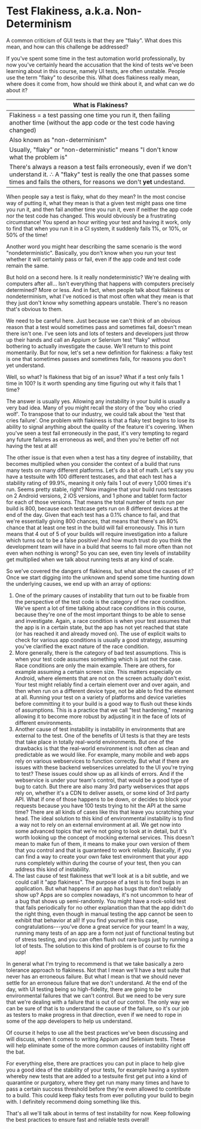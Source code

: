 # Test Flakiness, a.k.a. Non-Determinism

A common criticism of GUI tests is that they are "flaky". What does this mean, and how can this challenge be addressed?

If you've spent some time in the test automation world professionally, by now you've certainly heard the accusation that the kind of tests we've been learning about in this course, namely UI tests, are often unstable. People use the term "flaky" to describe this. What does flakiness really mean, where does it come from, how should we think about it, and what can we do about it?

What is Flakiness? |
---- |
Flakiness = a test passing one time you run it, then failing another time (without the app code or the test code having changed) |
Also known as "non-determinism" |
Usually, "flaky" or "non-deterministic" means "I don't know what the problem is" |
There's always a reason a test fails erroneously, even if we don't understand it. ∴ A "flaky" test is really the one that passes some times and fails the others, for reasons we don't **yet** undestand. |

When people say a test is flaky, what do they mean? In the most concise way of putting it, what they mean is that a given test might pass one time you run it, and then fail another time you run it, even if neither the app code nor the test code has changed. This would obviously be a frustrating circumstance! You spend an hour writing your test and having it work, only to find that when you run it in a CI system, it suddenly fails 1%, or 10%, or 50% of the time!

Another word you might hear describing the same scenario is the word "nondeterministic". Basically, you don't know when you run your test whether it will certainly pass or fail, even if the app code and test code remain the same.

But hold on a second here. Is it really nondeterministic? We're dealing with computers after all... Isn't everything that happens with computers precisely determined? More or less. And in fact, when people talk about flakiness or nondeterminism, what I've noticed is that most often what they mean is that they just don't know why something appears unstable. There's no reason that's obvious to them.

We need to be careful here. Just because we can't think of an obvious reason that a test would sometimes pass and sometimes fail, doesn't mean there isn't one. I've seen lots and lots of testers and developers just throw up their hands and call an Appium or Selenium test "flaky" without bothering to actually investigate the cause. We'll return to this point momentarily. But for now, let's set a new definition for flakiness: a flaky test is one that sometimes passes and sometimes fails, for reasons you don't yet understand.

Well, so what? Is flakiness that big of an issue? What if a test only fails 1 time in 100? Is it worth spending any time figuring out why it fails that 1 time?

The answer is usually yes. Allowing any instability in your build is usually a very bad idea. Many of you might recall the story of the 'boy who cried wolf'. To transpose that to our industry, we could talk about the 'test that cries failure'. One problem with flakiness is that a flaky test begins to lose its ability to signal anything about the quality of the feature it's covering. When you've seen a test fail erroneously in the past, it's very tempting to regard any future failures as erroneous as well, and then you're better off not having the test at all!

The other issue is that even when a test has a tiny degree of instability, that becomes multiplied when you consider the context of a build that runs many tests on many different platforms. Let's do a bit of math. Let's say you have a testsuite with 100 different testcases, and that each test has a stability rating of 99.9%, meaning it only fails 1 out of every 1,000 times it's run. Seems pretty stable, right? Now imagine that your build runs testcases on 2 Android versions, 2 iOS versions, and 1 phone and tablet form factor for each of those versions. That means the total number of tests run per build is 800, because each testcase gets run on 8 different devices at the end of the day. Given that each test has a 0.1% chance to fail, and that we're essentially giving 800 chances, that means that there's an 80% chance that at least one test in the build will fail erroneously. This in turn means that 4 out of 5 of your builds will require investigation into a failure which turns out to be a false positive! And how much trust do you think the development team will have in a build that seems to fail more often than not even when nothing is wrong? So you can see, even tiny levels of instability get multiplied when we talk about running tests at any kind of scale.

So we've covered the dangers of flakiness, but what about the causes of it? Once we start digging into the unknown and spend some time hunting down the underlying causes, we end up with an array of options:

1. One of the primary causes of instability that turn out to be fixable from the perspective of the test code is the category of the race condition. We've spent a lot of time talking about race conditions in this course, because they're one of the most important things to be able to sense and investigate. Again, a race condition is when your test assumes that the app is in a certain state, but the app has not yet reached that state (or has reached it and already moved on). The use of explicit waits to check for various app conditions is usually a good strategy, assuming you've clarified the exact nature of the race condition.
2. More generally, there is the category of bad test assumptions. This is when your test code assumes something which is just not the case. Race conditions are only the main example. There are others, for example assuming a certain screen size. This matters especially on Android, where elements that are not on the screen actually don't exist. Your test might reliably find a certain element over and over again, and then when run on a different device type, not be able to find the element at all. Running your test on a variety of platforms and device varieties before committing it to your build is a good way to flush out these kinds of assumptions. This is a practice that we call "test hardening," meaning allowing it to become more robust by adjusting it in the face of lots of different environments.
3. Another cause of test instability is instability in environments that are external to the test. One of the benefits of UI tests is that they are tests that take place in totally real-world environments. But one of the drawbacks is that the real-world environment is not often as clean and predictable as we would like. For example, many mobile and web apps rely on various webservices to function correctly. But what if there are issues with these backend webservices unrelated to the UI you're trying to test? These issues could show up as all kinds of errors. And if the webservice is under your team's control, that would be a good type of bug to catch. But there are also many 3rd party webservices that apps rely on, whether it's a CDN to deliver assets, or some kind of 3rd party API. What if one of those happens to be down, or decides to block your requests because you have 100 tests trying to hit the API at the same time? There are all kinds of cases like this that leave you scratching your head. The ideal solution to this kind of environmental instability is to find a way not to rely on an external environment at all. We get now into some advanced topics that we're not going to look at in detail, but it's worth looking up the concept of mocking external services. This doesn't mean to make fun of them, it means to make your own version of them that you control and that is guaranteed to work reliably. Basically, if you can find a way to create your own fake test environment that your app runs completely within during the course of your test, then you can address this kind of instability.
4. The last cause of test flakiness that we'll look at is a bit subtle, and we could call it "app flakiness". The purpose of a test is to find bugs in an application. But what happens if an app has bugs that don't reliably show up? Apps are so complex nowadays, it's not uncommon to hear of a bug that shows up semi-randomly. You might have a rock-solid test that fails periodically for no other explanation than that the app didn't do the right thing, even though in manual testing the app cannot be seen to exhibit that behavior at all! If you find yourself in this case, congratulations---you've done a great service for your team! In a way, running many tests of an app are a form not just of functional testing but of stress testing, and you can often flush out rare bugs just by running a lot of tests. The solution to this kind of problem is of course to fix the app!

In general what I'm trying to recommend is that we take basically a zero tolerance approach to flakiness. Not that I mean we'll have a test suite that never has an erroneous failure. But what I mean is that we should never settle for an erroneous failure that we don't understand. At the end of the day, with UI testing being so high-fidelity, there are going to be environmental failures that we can't control. But we need to be very sure that we're dealing with a failure that is out of our control. The only way we can be sure of that is to understand the cause of the failure, so it's our job as testers to make progress in that direction, even if we need to rope in some of the app developers to help us understand.

Of course it helps to use all the best practices we've been discussing and will discuss, when it comes to writing Appium and Selenium tests. These will help eliminate some of the more common causes of instability right off the bat.

For everything else, there are practices you can put in place to help give you a good idea of the stability of your tests, for example having a system whereby new tests that are added to a testsuite first get put into a kind of quarantine or purgatory, where they get run many many times and have to pass a certain success threshold before they're even allowed to contribute to a build. This could keep flaky tests from ever polluting your build to begin with. I definitely recommend doing something like this.

That's all we'll talk about in terms of test instability for now. Keep following the best practices to ensure fast and reliable tests overall!
